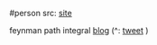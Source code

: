 #person 
src: [site](https://www.dam.brown.edu/people/mumford/)

feynman path integral [blog](https://www.dam.brown.edu/people/mumford/blog/2014/FeynmanIntegral.html) (^: [tweet](https://x.com/isomorphisms/status/1717223232623857728?s=20) )

